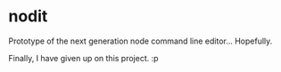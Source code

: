 # nodit
 Prototype of the next generation node command line editor... Hopefully.

Finally, I have given up on this project. :p
